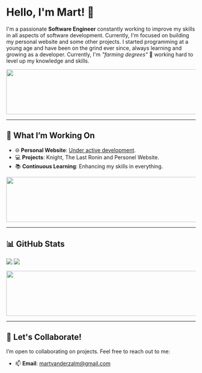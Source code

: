 # Hello, I'm Mart! 👋  

I'm a passionate **Software Engineer** constantly working to improve my skills in all aspects of software development. Currently, I'm focused on building my personal website and some other projects. I started programming at a young age and have been on the grind ever since, always learning and growing as a developer. Currently, I'm *"farming degrees"* 🌟 working hard to level up my knowledge and skills.

<a href="https://www.gitanimals.org/en_US?utm_medium=image&utm_source=MartvdZalm&utm_content=line">
  <img src="https://render.gitanimals.org/lines/MartvdZalm?pet-id=654274140321728596"
    width="600"
    height="120"
  />
</a>

---

## 🚀 What I’m Working On  
- 🌐 **Personal Website**: [Under active development](https://martvdzalm.github.io/Website/).  
- 💻 **Projects**: Knight, The Last Ronin and Personel Website.   
- 📚 **Continuous Learning**: Enhancing my skills in everything.


<a href="https://www.gitanimals.org/en_US?utm_medium=image&utm_source=MartvdZalm&utm_content=line">
  <img
    src="https://render.gitanimals.org/lines/MartvdZalm?pet-id=654271291357526921"
    width="600"
    height="120"
  />
</a>

---

## 📊 GitHub Stats  
![](https://github-readme-stats.vercel.app/api/top-langs/?username=MartvdZalm&layout=compact&theme=radical)
![](https://count.getloli.com/get/@MartvdZalm.github.readme)


<a href="https://www.gitanimals.org/en_US?utm_medium=image&utm_source=MartvdZalm&utm_content=line">
  <img
    src="https://render.gitanimals.org/lines/MartvdZalm?pet-id=659050075871655729"
    width="600"
    height="120"
  />
</a>
  
---

## 🤝 Let's Collaborate!  
I’m open to collaborating on projects. Feel free to reach out to me:  
- 📫 **Email**: martvanderzalm@gmail.com
